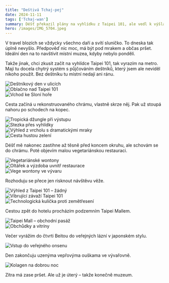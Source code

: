 ```yaml
---
title: "Deštivá Tchaj-pej"
date: 2024-11-11
tags: ['Tchaj-wan']
summary: Déšť překazil plány na vyhlídku z Taipei 101, ale vedl k výšlapu džunglí na Sloní horu, návštěvě vegetariánské jídelny, poznání tajemství vibrujícího závaží v Taipei 101 a nakonec i k tradičním lázním ve čtvrti Beitou.
hero: /images/IMG_5704.jpeg
---
```


V travel blozích se vždycky všechno daří a svítí sluníčko. To dneska tak úplně nevyšlo. Předpověď nic moc, má být pod mrakem a občas pršet. Ideální den na to navštívit místní muzea, kdyby nebylo pondělí.

Takže jinak, chci zkusit začít na vyhlídce Taipei 101, tak vyrazím na metro. Mají tu docela chytrý systém s půjčováním deštníků, který jsem ale neviděl nikoho použít. Bez deštníku tu místní nedají ani ránu.

![Deštníkový den v ulicích](/images/IMG_5700.jpeg)  
![Oblačno nad Taipei 101](/images/IMG_5702.jpeg)  
![Vchod ke Sloní hoře](/images/IMG_5704.jpeg)

Cesta začíná u rekonstruovaného chrámu, vlastně skrze něj. Pak už stoupá nahoru po schodech na kopec.

![Tropická džungle při výstupu](/images/IMG_5705.jpeg)  
![Stezka přes vyhlídky](/images/IMG_5706.jpeg)  
![Výhled z vrcholu s dramatickými mraky](/images/IMG_5715.jpeg)  
![Cesta hustou zelení](/images/IMG_5719.jpeg)

Déšť mě nakonec zastihne až těsně před koncem okruhu, ale schovám se do chrámu. Poté objevím malou vegetariánskou restauraci.

![Vegetariánské wontony](/images/IMG_5721.jpeg)  
![Oltářek a výzdoba uvnitř restaurace](/images/IMG_5722.jpeg)  
![Vege wontony ve vývaru](/images/IMG_5723.jpeg)

Rozhoduju se přece jen risknout návštěvu věže.

![Výhled z Taipei 101 – žádný](/images/IMG_5726.jpeg)  
![Vibrující závaží Taipei 101](/images/IMG_5725.jpeg)  
![Technologická kulička proti zemětřesení](/images/IMG_5728.jpeg)

Cestou zpět do hotelu procházím podzemním Taipei Mallem.

![Taipei Mall – obchodní pasáž](/images/IMG_5731.jpeg)  
![Obchůdky a vitríny](/images/IMG_5732.jpeg)

Večer vyrážím do čtvrti Beitou do veřejných lázní v japonském stylu.

![Vstup do veřejného onsenu](/images/IMG_5733.jpeg)

Den zakončuju uzenýma vepřovýma ouškama ve vývařovně.

![Kolagen na dobrou noc](/images/IMG_5735.jpeg)

Zítra má zase pršet. Ale už je úterý – takže konečně muzeum.
